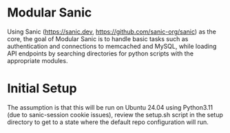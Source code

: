# Modular Sanic

Using Sanic (https://sanic.dev, https://github.com/sanic-org/sanic) as the core, the goal of Modular Sanic is to handle basic tasks such as authentication and connections to memcached and MySQL, while loading API endpoints by searching directories for python scripts with the appropriate modules.

# Initial Setup

The assumption is that this will be run on Ubuntu 24.04 using Python3.11 (due to sanic-session cookie issues), review the setup.sh script in the setup directory to get to a state where the default repo configuration will run.
